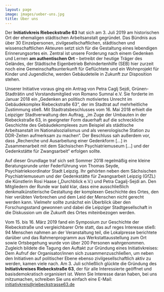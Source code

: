 ```yaml
---
layout: page
image: images/ueber-uns.jpg
title: Über uns
---
```

Der **Initiativkreis Riebeckstraße 63** hat sich am 3. Juli 2019 am historischen Ort der ehemaligen städtischen Arbeitsanstalt gegründet. Das Bündnis aus über 30 Einzelpersonen, zivilgesellschaftlichen, städtischen und wissenschaftlichen Akteuren setzt sich für die Gestaltung eines lebendigen Erinnerungsortes ein. Zentral ist unsere Forderung nach einem Gedenken und Lernen **am authentischen Ort** – betreibt der heutige Träger des Geländes, der Städtische Eigenbetrieb Behindertenhilfe (SEB) hier zurzeit noch eine Gemeinschaftsunterkunft für Geflüchtete und ein Wohnprojekt für Kinder und Jugendliche, werden Gebäudeteile in Zukunft zur Disposition stehen.



Unserer Initiative voraus ging ein Antrag von Petra Caglj Sejdi, Grünen-Stadträtin und Vorstandsmitglied von Romano Sumnal e.V. Sie forderte im Januar 2018 ein „Gedenken an politisch motiviertes Unrecht im Gebäudekomplex Riebeckstraße 63“, der im Stadtrat auf mehrheitliche Zustimmung stieß. Mit Stadtratsbeschlusses vom 16. Mai 2018 erhielt die Leipziger Stadtverwaltung den Auftrag, „im Zuge der Umbauten in der Riebeckstraße 63, in geeigneter Form dauerhaft auf die schreckliche Geschichte des Gebäudekomplexes zum Beispiel als städtische Arbeitsanstalt im Nationalsozialismus und als venerologische Station zu DDR-Zeiten aufmerksam zu machen“. Der Beschluss sah außerdem vor, dass „Recherche und Ausarbeitung einer Gedenkform \[…] in Zusammenarbeit mit dem Sächsischen Psychiatriemuseum \[…] und der Gedenkstätte für Zwangsarbeit“ erfolgen sollte.



Auf dieser Grundlage traf sich seit Sommer 2018 regelmäßig eine kleine Beratungsrunde unter Federführung von Thomas Seyde, Psychiatriekoordinator Stadt Leipzig. Ihr gehörten neben dem Sächsischen Psychiatriemuseum und der Gedenkstätte für Zwangsarbeit Leipzig (GfZL) die Künstlerin Rosi Haase („Durchblick e.V.) und Petra Cagalj-Sejdi an. Den Mitgliedern der Runde war bald klar, dass eine ausschließlich denkmalkünstlerische Gestaltung der komplexen Geschichte des Ortes, den hier verübten Verbrechen und dem Leid der Menschen nicht gerecht werden kann. Vielmehr sollte zunächst ein Überblick über den Forschungsstand gewonnen und dabei die Leipziger Stadtgesellschaft in die Diskussion um die Zukunft des Ortes miteinbezogen werden.



Vom 15. bis 16. März 2019 fand ein Symposium zur Geschichte der Riebeckstraße und vergleichbarer Orte statt, das auf reges Interesse stieß: 94 Menschen nahmen an der Veranstaltung teil, die Lokalpresse berichtete darüber und das Rahmenprogramm aus Werkstattausstellung zum Ort sowie Ortsbegehung wurde von über 200 Personen wahrgenommen. Zugleich bildete die Tagung den Auftakt zur Gründung eines Initiativkreises: Dem Aufruf der Organisator/innen sich zusammenzuschließen, um neben den Initiativen auf politischer Ebene ebenso zivilgesellschaftlich aktiv zu werden, kamen viele nach. Am 3. Juli schließlich glückte die Gründung des **Initiativkreises Riebeckstraße 63**, der für alle Interessierte geöffnet und basisdemokratisch organisiert ist. Wenn Sie Interesse daran haben, bei uns mitzumachen, schreiben Sie uns einfach eine E-Mail: initiativkreis@riebeckstrasse63.de
